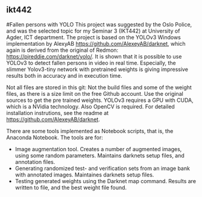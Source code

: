 ## ikt442
#Fallen persons with YOLO
This project was suggested by the Oslo Police, and was the selected topic for my Seminar 3 (IKT442) 
at University of Agder, ICT department. The project is based on the YOLOv3 Windows implementation by AlexyAB https://github.com/AlexeyAB/darknet, which again 
is derived from the original of Redmon: https://pjreddie.com/darknet/yolo/.
It is shown that it is possible to use YOLOv3 to detect fallen persons in video in real time. Especially, the slimmer Yolov3-tiny network with pretrained weights is giving impressive results both in accuracy and in execution time.

Not all files are stored in this git: Not the build files and some of the weight files, as there is a size limit on 
the free Github account. Use the original sources to get the pre trained weights.
YOLOv3 requires a GPU with CUDA, which is a NVidia technology. Also OpenCV is required. For detailed installation instrutions, 
see the readme at https://github.com/AlexeyAB/darknet.

There are some tools implemented as Notebook scripts, that is, the Anaconda Notebook. 
The tools are for:
* Image augmentation tool. Creates a number of augmented images, using some random parameters. Maintains darknets setup files, 
and annotation files.
* Generating randomized test- and verification sets from an image bank with annotated images. Maintaines darknets setup files.
* Testing generated weights using the Darknet map command. Results are written to file, and the best weight file found.

